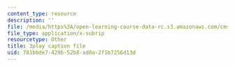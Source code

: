 ```yaml
---
content_type: resource
description: ''
file: /media/https%3A/open-learning-course-data-rc.s3.amazonaws.com/cms-608-game-design-spring-2014/781bbde7429b52b8ad0a2f1b7256d13d_1506651.vtt
file_type: application/x-subrip
resourcetype: Other
title: 3play caption file
uid: 781bbde7-429b-52b8-ad0a-2f1b7256d13d
---
```

